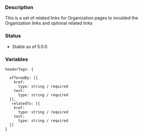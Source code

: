 ### Description
This is a set of related links for Organization pages to inculded the Organization links and optional related links

### Status
* Stable as of 5.0.0

### Variables
~~~
headerTags: {

  offeredBy: [{
    href:
      type: string / required
    text:
      type: string / required
  }],
   relatedTo: [{
    href:
      type: string / required
    text:
      type: string / required
  }]
}
~~~

